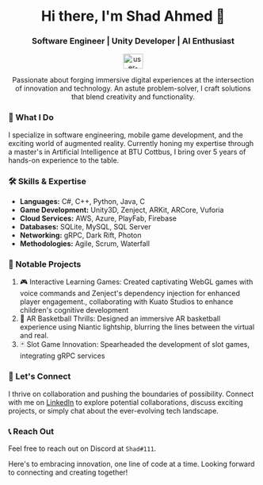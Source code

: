 <h1 align="center">Hi there, I'm Shad Ahmed 👋</h1>
<h3 align="center">Software Engineer | Unity Developer | AI Enthusiast</h3>

<p align="center">
  <a href="https://linkedin.com/in/user-shadahmed" target="blank">
    <img align="center" src="https://raw.githubusercontent.com/rahuldkjain/github-profile-readme-generator/master/src/images/icons/Social/linked-in-alt.svg" alt="user-shadahmed" height="30" width="40" />
  </a>
</p>

<p align="center">Passionate about forging immersive digital experiences at the intersection of innovation and technology. An astute problem-solver, I craft solutions that blend creativity and functionality.</p>

### 🚀 What I Do

I specialize in software engineering, mobile game development, and the exciting world of augmented reality. Currently honing my expertise through a master's in Artificial Intelligence at BTU Cottbus, I bring over 5 years of hands-on experience to the table.

### 🛠️ Skills & Expertise

- **Languages:** C#, C++, Python, Java, C
- **Game Development:** Unity3D, Zenject, ARKit, ARCore, Vuforia
- **Cloud Services:** AWS, Azure, PlayFab, Firebase
- **Databases:** SQLite, MySQL, SQL Server
- **Networking:** gRPC, Dark Rift, Photon
- **Methodologies:** Agile, Scrum, Waterfall

### 🎯 Notable Projects

1. 🎮 Interactive Learning Games: Created captivating WebGL games with voice commands and Zenject's dependency injection for enhanced player engagement., collaborating with Kuato Studios to enhance children's cognitive development 
2. 🏀 AR Basketball Thrills: Designed an immersive AR basketball experience using Niantic lightship, blurring the lines between the virtual and real.
3. 🃏 Slot Game Innovation: Spearheaded the development of slot games, integrating gRPC services 

### 💬 Let's Connect

I thrive on collaboration and pushing the boundaries of possibility. Connect with me on [LinkedIn](https://linkedin.com/in/user-shadahmed) to explore potential collaborations, discuss exciting projects, or simply chat about the ever-evolving tech landscape.

### 📞 Reach Out

Feel free to reach out on Discord at `Shad#111`.

Here's to embracing innovation, one line of code at a time. Looking forward to connecting and creating together!
